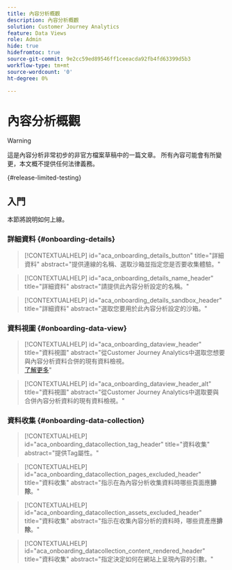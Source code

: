 ```yaml
---
title: 內容分析概觀
description: 內容分析概觀
solution: Customer Journey Analytics
feature: Data Views
role: Admin
hide: true
hidefromtoc: true
source-git-commit: 9e2cc59ed89546ff1ceeacda92fb4fd63399d5b3
workflow-type: tm+mt
source-wordcount: '0'
ht-degree: 0%

---
```


# 內容分析概觀

<!-- 
This is a placeholder article for upcoming Content Analytics documentation. Currently used to set up contextual help entries for developer working on onboarding UI and workspace UI 
-->

>[!WARNING]
>
>這是內容分析非常初步的非官方檔案草稿中的一篇文章。 所有內容可能會有所變更，本文概不提供任何法律義務。
>

{#release-limited-testing}


## 入門

本節將說明如何上線。

### 詳細資料 {#onboarding-details}

<!-- markdownlint-disable MD034 -->

>[!CONTEXTUALHELP]
>id="aca_onboarding_details_button"
>title="詳細資料"
>abstract="提供連線的名稱、選取沙箱並指定您是否要收集體驗。"

>[!CONTEXTUALHELP]
>id="aca_onboarding_details_name_header"
>title="詳細資料"
>abstract="請提供此內容分析設定的名稱。"

>[!CONTEXTUALHELP]
>id="aca_onboarding_details_sandbox_header"
>title="詳細資料"
>abstract="選取您要用於此內容分析設定的沙箱。"

<!-- markdownlint-enable MD034 -->


### 資料視圖 {#onboarding-data-view}

<!-- markdownlint-disable MD034 -->

>[!CONTEXTUALHELP]
>id="aca_onboarding_dataview_header"
>title="資料視圖"
>abstract="從Customer Journey Analytics中選取您想要與內容分析資料合併的現有資料檢視。<br/>[了解更多](/help/data-views/data-views.md)"

>[!CONTEXTUALHELP]
>id="aca_onboarding_dataview_header_alt"
>title="資料視圖"
>abstract="從Customer Journey Analytics中選取要與<br/>合併內容分析資料的現有資料檢視。"

<!-- markdownlint-enable MD034 -->


### 資料收集 {#onboarding-data-collection}

<!-- markdownlint-disable MD034 -->

>[!CONTEXTUALHELP]
>id="aca_onboarding_datacollection_tag_header"
>title="資料收集"
>abstract="提供Tag屬性。"

>[!CONTEXTUALHELP]
>id="aca_onboarding_datacollection_pages_excluded_header"
>title="資料收集"
>abstract="指示在為內容分析收集資料時哪些頁面應&#x200B;**排除**。"

>[!CONTEXTUALHELP]
>id="aca_onboarding_datacollection_assets_excluded_header"
>title="資料收集"
>abstract="指示在收集內容分析的資料時，哪些資產應&#x200B;**排除**。"

>[!CONTEXTUALHELP]
>id="aca_onboarding_datacollection_content_rendered_header"
>title="資料收集"
>abstract="指定決定如何在網站上呈現內容的引數。"

<!-- markdownlint-enable MD034 -->

